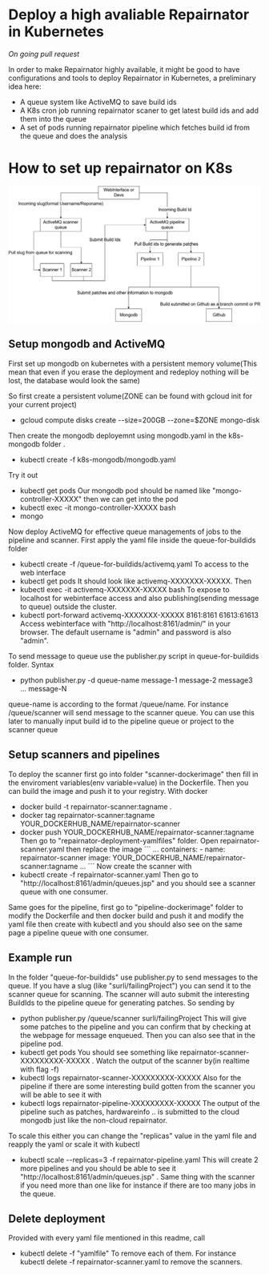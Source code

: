 # Deploy a high avaliable Repairnator in Kubernetes

*On going pull request*

In order to make Repairnator highly available, it might be good to have configurations and tools to deploy Repairnator in Kubernetes, a preliminary idea here:

- A queue system like ActiveMQ to save build ids
- A K8s cron job running repairnator scaner to get latest build ids and add them into the queue
- A set of pods running repairnator pipeline which fetches build id from the queue and does the analysis

# How to set up repairnator on K8s

![Design](K8sRepairnatorDesign.jpg)


## Setup mongodb and ActiveMQ
First set up mongodb on kubernetes with a persistent memory volume(This mean that even if you erase the deployment and redeploy nothing will be lost, the database would look the same)

So first create a persistent volume(ZONE can be found with gcloud init for your current project)
* gcloud compute disks create --size=200GB --zone=$ZONE mongo-disk

Then create the mongodb deployemnt using mongodb.yaml in the k8s-mongodb folder .

* kubectl create -f k8s-mongodb/mongodb.yaml

Try it out
* kubectl get pods 
Our mongodb pod should be named like "mongo-controller-XXXXX" then we can get into the pod 
* kubectl exec -it mongo-controller-XXXXX bash
* mongo

Now deploy ActiveMQ for effective queue managements of jobs to the pipeline and scanner. First apply the yaml file inside the queue-for-buildids folder
* kubectl create -f /queue-for-buildids/activemq.yaml
To access to the web interface
* kubectl get pods 
It should look like activemq-XXXXXXX-XXXXX. Then 
* kubectl exec -it activemq-XXXXXXX-XXXXX bash
To expose to localhost for webinterface access and also publishing(sending message to queue) outside the cluster. 
* kubectl port-forward activemq-XXXXXXX-XXXXX 8161:8161 61613:61613
Access webinterface with "http://localhost:8161/admin/" in your browser. The default username is "admin" and password is also "admin".

To send message to queue use the publisher.py script in queue-for-buildids folder. Syntax
* python publisher.py -d queue-name message-1 message-2 message3 ... message-N

queue-name is according to the format /queue/name. For instance /queue/scanner will send message to the scanner queue.
You can use this later to manually input build id to the pipeline queue or project to the scanner queue

## Setup scanners and pipelines

To deploy the scanner first go into folder "scanner-dockerimage" then fill in the enviroment variables(env variable=value) in the Dockerfile. Then you can build the image and push it to your registry. With docker 
* docker build -t repairnator-scanner:tagname .
* docker tag repairnator-scanner:tagname YOUR_DOCKERHUB_NAME/repairnator-scanner
* docker push YOUR_DOCKERHUB_NAME/repairnator-scanner:tagname
Then go to "repairnator-deployment-yamlfiles" folder. Open repairnator-scanner.yaml then replace the image 
´´´
...
	containers:
      - name: repairnator-scanner
        image: YOUR_DOCKERHUB_NAME/repairnator-scanner:tagname
...
´´´
Now create the scanner with 
* kubectl create -f repairnator-scanner.yaml
Then go to "http://localhost:8161/admin/queues.jsp" and you should see a scanner queue with one consumer.

Same goes for the pipeline, first go to "pipeline-dockerimage" folder to modify the Dockerfile and then docker build and push it and modify the yaml file then create with kubectl and you should also see on the same page a pipeline queue with one consumer.

## Example run
In the folder "queue-for-buildids" use publisher.py to send messages to the queue. If you have a slug (like "surli/failingProject") you can send it to the scanner queue for scanning. The scanner will auto submit the interesting BuildIds to the pipeline queue for generating patches. So sending by
* python publisher.py /queue/scanner surli/failingProject
This will give some patches to the pipeline and you can confirm that by checking at the webpage for message enqueued. Then you can also see that in the pipeline pod. 
* kubectl get pods
You should see something like repairnator-scanner-XXXXXXXXX-XXXXX . Watch the output of the scanner by(in realtime with flag -f)
* kubectl logs repairnator-scanner-XXXXXXXXX-XXXXX
Also for the pipeline if there are some interesting build gotten from the scanner you will be able to see it with 
* kubectl logs repairnator-pipeline-XXXXXXXXX-XXXXX
The output of the pipeline such as patches, hardwareinfo .. is submitted to the cloud mongodb just like the non-cloud repairnator.

To scale this either you can change the "replicas" value in the yaml file and reapply the yaml or scale it with kubectl
* kubectl scale --replicas=3 -f repairnator-pipeline.yaml
This will create 2 more pipelines and you should be able to see it "http://localhost:8161/admin/queues.jsp" . Same thing with the scanner if you need more than one like for instance if there are too many jobs in the queue.


## Delete deployment
Provided with every yaml file mentioned in this readme, call 
* kubectl delete -f "yamlfile" 
To remove each of them. For instance kubectl delete -f repairnator-scanner.yaml to remove the scanners. 


























